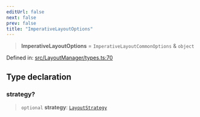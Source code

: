 ```yaml
---
editUrl: false
next: false
prev: false
title: "ImperativeLayoutOptions"
---
```


> **ImperativeLayoutOptions** = `ImperativeLayoutCommonOptions` & `object`

Defined in: [src/LayoutManager/types.ts:70](https://github.com/fabricjs/fabric.js/blob/977f797255d8c56b5b68360b0d45bed33697d2e8/src/LayoutManager/types.ts#L70)

## Type declaration

### strategy?

> `optional` **strategy**: [`LayoutStrategy`](/api/classes/layoutstrategy/)
